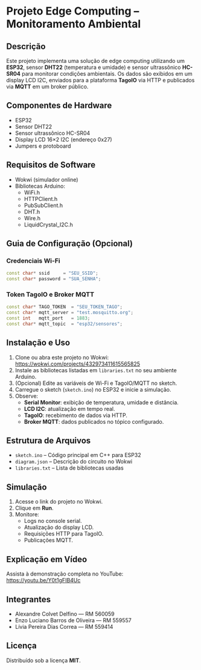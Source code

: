 # Projeto Edge Computing – Monitoramento Ambiental

## Descrição
Este projeto implementa uma solução de edge computing utilizando um **ESP32**, sensor **DHT22** (temperatura e umidade) e sensor ultrassônico **HC-SR04** para monitorar condições ambientais. Os dados são exibidos em um display LCD I2C, enviados para a plataforma **TagoIO** via HTTP e publicados via **MQTT** em um broker público.

## Componentes de Hardware
- ESP32  
- Sensor DHT22  
- Sensor ultrassônico HC-SR04  
- Display LCD 16×2 I2C (endereço 0x27)  
- Jumpers e protoboard

## Requisitos de Software
- Wokwi (simulador online)  
- Bibliotecas Arduino:
  - WiFi.h  
  - HTTPClient.h  
  - PubSubClient.h  
  - DHT.h  
  - Wire.h  
  - LiquidCrystal_I2C.h  

## Guia de Configuração (Opcional)

### Credenciais Wi-Fi
```cpp
const char* ssid     = "SEU_SSID";
const char* password = "SUA_SENHA";
```

### Token TagoIO e Broker MQTT
```cpp
const char* TAGO_TOKEN  = "SEU_TOKEN_TAGO";
const char* mqtt_server = "test.mosquitto.org";
const int   mqtt_port   = 1883;
const char* mqtt_topic  = "esp32/sensores";
```

## Instalação e Uso
1. Clone ou abra este projeto no Wokwi:  
   https://wokwi.com/projects/432973411615565825  
2. Instale as bibliotecas listadas em `libraries.txt` no seu ambiente Arduino.  
3. (Opcional) Edite as variáveis de Wi-Fi e TagoIO/MQTT no sketch.  
4. Carregue o sketch (`sketch.ino`) no ESP32 e inicie a simulação.  
5. Observe:
   - **Serial Monitor**: exibição de temperatura, umidade e distância.  
   - **LCD I2C**: atualização em tempo real.  
   - **TagoIO**: recebimento de dados via HTTP.  
   - **Broker MQTT**: dados publicados no tópico configurado.

## Estrutura de Arquivos
- `sketch.ino`       – Código principal em C++ para ESP32  
- `diagram.json`     – Descrição do circuito no Wokwi  
- `libraries.txt`    – Lista de bibliotecas usadas  

## Simulação
1. Acesse o link do projeto no Wokwi.  
2. Clique em **Run**.  
3. Monitore:
   - Logs no console serial.  
   - Atualização do display LCD.  
   - Requisições HTTP para TagoIO.  
   - Publicações MQTT.

## Explicação em Vídeo
Assista à demonstração completa no YouTube:  
https://youtu.be/Y0t1gFIB4Uc

## Integrantes
- Alexandre Colvet Delfino — RM 560059  
- Enzo Luciano Barros de Oliveira — RM 559557  
- Lívia Pereira Dias Correa — RM 559414  

## Licença
Distribuído sob a licença **MIT**.
